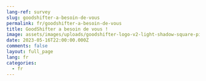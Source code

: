 ```yaml
---
lang-ref: survey
slug: goodshifter-a-besoin-de-vous
permalink: fr/goodshifter-a-besoin-de-vous
title: GoodShifter a besoin de vous !
image: assets/images/uploads/goodshifter-logo-v2-light-shadow-square-pink.png
date: 2023-05-16T22:00:00.000Z
comments: false
layout: full_page
lang: fr
categories:
  - fr
---
```


<iframe data-tally-src="https://tally.so/embed/nGK6QO?alignLeft=1&dynamicHeight=1" loading="lazy" width="100%" height="647" frameborder="0" marginheight="0" marginwidth="0" title="GoodShifter [FR]"></iframe><script>var d=document,w="https://tally.so/widgets/embed.js",v=function(){"undefined"!=typeof Tally?Tally.loadEmbeds():d.querySelectorAll("iframe[data-tally-src]:not([src])").forEach((function(e){e.src=e.dataset.tallySrc}))};if("undefined"!=typeof Tally)v();else if(d.querySelector('script[src="'+w+'"]')==null){var s=d.createElement("script");s.src=w,s.onload=v,s.onerror=v,d.body.appendChild(s);}</script>
